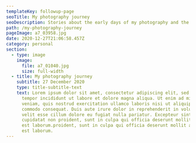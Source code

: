 ```yaml
---
templateKey: followup-page
seoTitle: My photography journey
seoDescription: Stories about the early days of my photography and the journey until today.
path: /my-photography-journey
pageImage: a7_03958.jpg
date: 2020-12-27T21:06:58.457Z
category: personal
section:
  - type: image
    image:
      file: a7_01040.jpg
      size: full-width
  - title: My photography journey
    subtitle: 27 December 2020
    type: title-subtitle-text
    text: Lorem ipsum dolor sit amet, consectetur adipiscing elit, sed do eiusmod
      tempor incididunt ut labore et dolore magna aliqua. Ut enim ad minim
      veniam, quis nostrud exercitation ullamco laboris nisi ut aliquip ex ea
      commodo consequat. Duis aute irure dolor in reprehenderit in voluptate
      velit esse cillum dolore eu fugiat nulla pariatur. Excepteur sint occaecat
      cupidatat non proident, sunt in culpa qui officia deserunt mollit anim id
      est laborum.proident, sunt in culpa qui officia deserunt mollit anim id
      est laborum.
---
```

